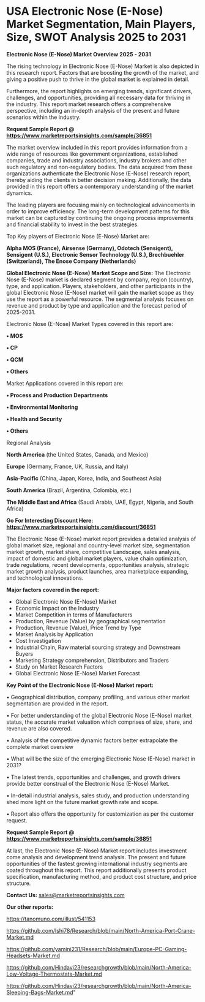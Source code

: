 # USA Electronic Nose (E-Nose) Market Segmentation, Main Players, Size, SWOT Analysis 2025 to 2031

<Strong> Electronic Nose (E-Nose) Market Overview 2025 - 2031</strong>

The rising technology in Electronic Nose (E-Nose) Market is also depicted in this research report. Factors that are boosting the growth of the market, and giving a positive push to thrive in the global market is explained in detail.

Furthermore, the report highlights on emerging trends, significant drivers, challenges, and opportunities, providing all necessary data for thriving in the industry. This report market research offers a comprehensive perspective, including an in-depth analysis of the present and future scenarios within the industry.

<strong>Request Sample Report @ <a href=https://www.marketreportsinsights.com/sample/36851>https://www.marketreportsinsights.com/sample/36851</a></strong>

The market overview included in this report provides information from a wide range of resources like government organizations, established companies, trade and industry associations, industry brokers and other such regulatory and non-regulatory bodies. The data acquired from these organizations authenticate the Electronic Nose (E-Nose) research report, thereby aiding the clients in better decision making. Additionally, the data provided in this report offers a contemporary understanding of the market dynamics.

The leading players are focusing mainly on technological advancements in order to improve efficiency. The long-term development patterns for this market can be captured by continuing the ongoing process improvements and financial stability to invest in the best strategies.

Top Key players of Electronic Nose (E-Nose) Market are:

<strong>Alpha MOS (France), Airsense (Germany), Odotech (Sensigent), Sensigent (U.S.), Electronic Sensor Technology (U.S.), Brechbuehler (Switzerland), The Enose Company (Netherlands)</strong>

<strong><b>Global Electronic Nose (E-Nose) Market Scope and Size:</b></strong>
The Electronic Nose (E-Nose) market is declared segment by company, region (country), type, and application. Players, stakeholders, and other participants in the global Electronic Nose (E-Nose) market will gain the market scope as they use the report as a powerful resource. The segmental analysis focuses on revenue and product by type and application and the forecast period of 2025-2031.

Electronic Nose (E-Nose) Market Types covered in this report are:

<strong>•  MOS

•  CP

•  QCM

•  Others</strong>

Market Applications covered in this report are:

<strong>•  Process and Production Departments

•  Environmental Monitoring

•  Health and Security

•  Others</strong> 

Regional Analysis

<strong>North America</strong> (the United States, Canada, and Mexico)

<strong>Europe</strong> (Germany, France, UK, Russia, and Italy)

<strong>Asia-Pacific</strong> (China, Japan, Korea, India, and Southeast Asia)

<strong>South America</strong> (Brazil, Argentina, Colombia, etc.)

<strong>The Middle East and Africa</strong> (Saudi Arabia, UAE, Egypt, Nigeria, and South Africa)

<strong>Go For Interesting Discount Here: <a href=https://www.marketreportsinsights.com/discount/36851>https://www.marketreportsinsights.com/discount/36851</a></strong>

The Electronic Nose (E-Nose) market report provides a detailed analysis of global market size, regional and country-level market size, segmentation market growth, market share, competitive Landscape, sales analysis, impact of domestic and global market players, value chain optimization, trade regulations, recent developments, opportunities analysis, strategic market growth analysis, product launches, area marketplace expanding, and technological innovations.

<strong><b>Major factors covered in the report:</b></strong>
<ul>
  <li>Global Electronic Nose (E-Nose) Market </li>
  <li>Economic Impact on the Industry</li>
  <li>Market Competition in terms of Manufacturers</li>
  <li>Production, Revenue (Value) by geographical segmentation</li>
  <li>Production, Revenue (Value), Price Trend by Type</li>
  <li>Market Analysis by Application</li>
  <li>Cost Investigation</li>
  <li>Industrial Chain, Raw material sourcing strategy and Downstream Buyers</li>
  <li>Marketing Strategy comprehension, Distributors and Traders</li>
  <li>Study on Market Research Factors</li>
  <li>Global Electronic Nose (E-Nose) Market Forecast</li>
</ul>

<strong><b>Key Point of the Electronic Nose (E-Nose) Market report:</b></strong>

• Geographical distribution, company profiling, and various other market segmentation are provided in the report.

• For better understanding of the global Electronic Nose (E-Nose) market status, the accurate market valuation which comprises of size, share, and revenue are also covered.

• Analysis of the competitive dynamic factors better extrapolate the complete market overview

• What will be the size of the emerging Electronic Nose (E-Nose) market in 2031?

• The latest trends, opportunities and challenges, and growth drivers provide better construal of the Electronic Nose (E-Nose) Market.

• In-detail industrial analysis, sales study, and production understanding shed more light on the future market growth rate and scope.

• Report also offers the opportunity for customization as per the customer request.

<strong>Request Sample Report @ <a href=https://www.marketreportsinsights.com/sample/36851>https://www.marketreportsinsights.com/sample/36851</a></strong>

At last, the Electronic Nose (E-Nose) Market report includes investment come analysis and development trend analysis. The present and future opportunities of the fastest growing international industry segments are coated throughout this report. This report additionally presents product specification, manufacturing method, and product cost structure, and price structure.

<strong>Contact Us:</strong>
sales@marketreportsinsights.com

<strong>Our other reports:</strong>

<a href=https://tanomuno.com/illust/541153>https://tanomuno.com/illust/541153</a>

<a href=https://github.com/Ishi78/Research/blob/main/North-America-Port-Crane-Market.md>https://github.com/Ishi78/Research/blob/main/North-America-Port-Crane-Market.md</a>

<a href=https://github.com/yamini231/Research/blob/main/Europe-PC-Gaming-Headsets-Market.md>https://github.com/yamini231/Research/blob/main/Europe-PC-Gaming-Headsets-Market.md</a>

<a href=https://github.com/Hindavi23/researchgrowth/blob/main/North-America-Low-Voltage-Thermostats-Market.md>https://github.com/Hindavi23/researchgrowth/blob/main/North-America-Low-Voltage-Thermostats-Market.md</a>

<a href=https://github.com/Hindavi23/researchgrowth/blob/main/North-America-Sleeping-Bags-Market.md>https://github.com/Hindavi23/researchgrowth/blob/main/North-America-Sleeping-Bags-Market.md</a>"
